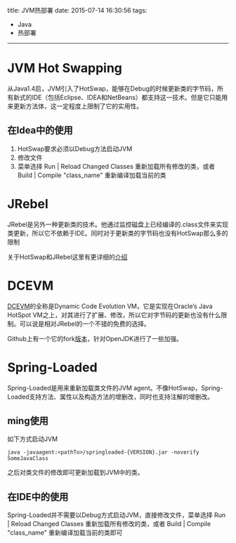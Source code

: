 title: JVM热部署
date: 2015-07-14 16:30:56
tags:
- Java
- 热部署
---

JVM Hot Swapping
================
从Java1.4启，JVM引入了HotSwap，能够在Debug的时候更新类的字节码，所有新式的IDE（包括Eclipse、IDEA和NetBeans）都支持这一技术。但是它只能用来更新方法体，这一定程度上限制了它的实用性。

<!--more-->

在Idea中的使用
------------

1. HotSwap要求必须以Debug方法启动JVM
2. 修改文件
3. 菜单选择 Run | Reload Changed Classes 重新加载所有修改的类，或者 Build | Compile "class_name" 重新编译加载当前的类


JRebel
======
JRebel是另外一种更新类的技术。他通过监控磁盘上已经编译的.class文件来实现类更新，所以它不依赖于IDE。同时对于更新类的字节码也没有HotSwap那么多的限制


关于HotSwap和JRebel这里有更详细的[介绍][1]

DCEVM 
======
[DCEVM][2]的全称是Dynamic Code Evolution VM，它是实现在Oracle’s Java HotSpot VM之上，对其进行了扩展、修改，所以它对字节码的更新也没有什么限制。可以说是相对JRebel的一个不错的免费的选择。

Github上有一个它的fork[版本][3]，针对OpenJDK进行了一些加强。

Spring-Loaded
==============
Spring-Loaded是用来重新加载类文件的JVM agent。不像HotSwap，Spring-Loaded支持方法、属性以及构造方法的增删改，同时也支持注解的增删改。

ming使用
----
如下方式启动JVM

```
java -javaagent:<pathTo>/springloaded-{VERSION}.jar -noverify SomeJavaClass
```

之后对类文件的修改即可更新加载到JVM中的类。

在IDE中的使用
------------
Spring-Loaded并不需要以Debug方式启动JVM，直接修改文件，菜单选择 Run | Reload Changed Classes 重新加载所有修改的类，或者 Build | Compile "class_name" 重新编译加载当前的类即可



[1]: http://zeroturnaround.com/blog/reloading_java_classes_401_hotswap_jrebel/
[2]: http://ssw.jku.at/dcevm/
[3]: https://github.com/dcevm/dcevm